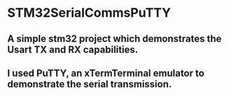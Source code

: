 # STM32SerialCommsPuTTY
## A simple stm32 project which demonstrates the Usart TX and RX capabilities. 
## I used PuTTY, an xTermTerminal emulator to demonstrate the serial transmission. 
